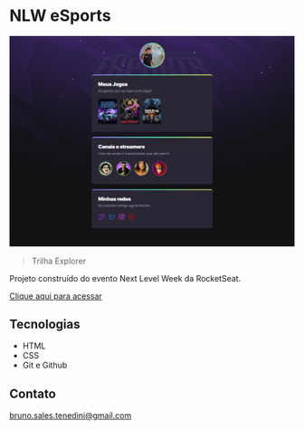 # NLW eSports 

![preview](./.github/preview.png)

> Trilha Explorer

Projeto construído do evento Next Level Week da RocketSeat.

[Clique aqui para acessar](https://brunotenedini.github.io/NLW-Esports)

## Tecnologias 

- HTML
- CSS
- Git e Github

## Contato

bruno.sales.tenedini@gmail.com

